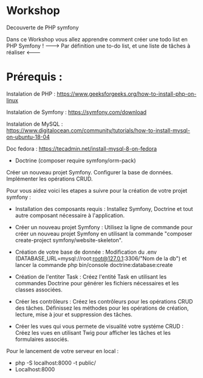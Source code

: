 # Workshop
Decouverte de PHP symfony

Dans ce Workshop vous allez apprendre comment créer une todo list en PHP Symfony !
---> Par définition une to-do list, et une liste de tâches à réaliser <---

# Prérequis :

Instalation de PHP : https://www.geeksforgeeks.org/how-to-install-php-on-linux

Instalation de Symfony : https://symfony.com/download

Instalation de MySQL : https://www.digitalocean.com/community/tutorials/how-to-install-mysql-on-ubuntu-18-04 

Doc fedora : https://tecadmin.net/install-mysql-8-on-fedora
- Doctrine (composer require symfony/orm-pack)

Créer un nouveau projet Symfony.
Configurer la base de données.
Implémenter les opérations CRUD.

Pour vous aidez voici les etapes a suivre pour la création de votre projet symfony : 

- Installation des composants requis : Installez Symfony, Doctrine et tout autre composant nécessaire à l'application.
 
- Créer un nouveau projet Symfony : Utilisez la ligne de commande pour créer un nouveau projet Symfony en utilisant la commande "composer create-project symfony/website-skeleton".

- Création de votre base de donnée : Modification du .env (DATABASE_URL=mysql://root:root@127.0.1:3306/"Nom de la db") et lancer la commande php bin/console doctrine:database:create

- Création de l'entiter Task : Créez l'entité Task en utilisant les commandes Doctrine pour générer les fichiers nécessaires et les classes associées.

- Créer les contrôleurs : Créez les contrôleurs pour les opérations CRUD des tâches. Définissez les méthodes pour les opérations de création, lecture, mise à jour et suppression des tâches.

- Créer les vues qui vous permete de visualité votre systéme CRUD : Créez les vues en utilisant Twig pour afficher les tâches et les formulaires associés.

Pour le lancement de votre serveur en local : 
- php -S localhost:8000 -t public/
- Localhost:8000

